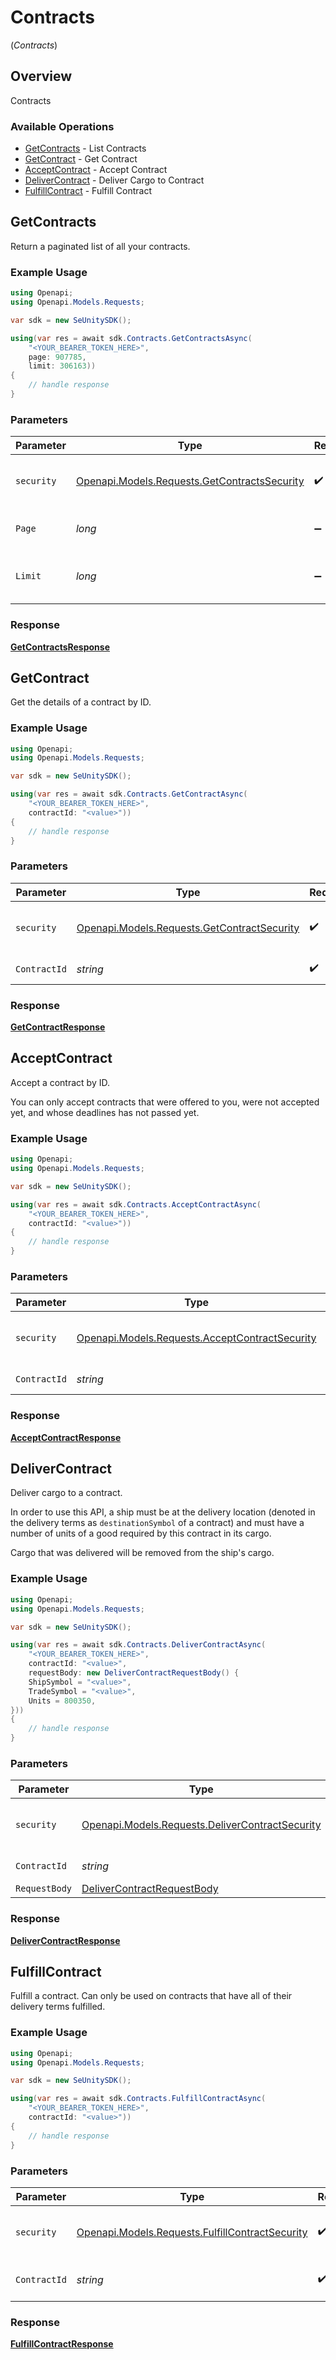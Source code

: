 # Contracts
(*Contracts*)

## Overview

Contracts

### Available Operations

* [GetContracts](#getcontracts) - List Contracts
* [GetContract](#getcontract) - Get Contract
* [AcceptContract](#acceptcontract) - Accept Contract
* [DeliverContract](#delivercontract) - Deliver Cargo to Contract
* [FulfillContract](#fulfillcontract) - Fulfill Contract

## GetContracts

Return a paginated list of all your contracts.

### Example Usage

```csharp
using Openapi;
using Openapi.Models.Requests;

var sdk = new SeUnitySDK();

using(var res = await sdk.Contracts.GetContractsAsync(
    "<YOUR_BEARER_TOKEN_HERE>",
    page: 907785,
    limit: 306163))
{
    // handle response
}
```

### Parameters

| Parameter                                                                                     | Type                                                                                          | Required                                                                                      | Description                                                                                   |
| --------------------------------------------------------------------------------------------- | --------------------------------------------------------------------------------------------- | --------------------------------------------------------------------------------------------- | --------------------------------------------------------------------------------------------- |
| `security`                                                                                    | [Openapi.Models.Requests.GetContractsSecurity](../../models/requests/GetContractsSecurity.md) | :heavy_check_mark:                                                                            | The security requirements to use for the request.                                             |
| `Page`                                                                                        | *long*                                                                                        | :heavy_minus_sign:                                                                            | What entry offset to request                                                                  |
| `Limit`                                                                                       | *long*                                                                                        | :heavy_minus_sign:                                                                            | How many entries to return per page                                                           |


### Response

**[GetContractsResponse](../../models/requests/GetContractsResponse.md)**


## GetContract

Get the details of a contract by ID.

### Example Usage

```csharp
using Openapi;
using Openapi.Models.Requests;

var sdk = new SeUnitySDK();

using(var res = await sdk.Contracts.GetContractAsync(
    "<YOUR_BEARER_TOKEN_HERE>",
    contractId: "<value>"))
{
    // handle response
}
```

### Parameters

| Parameter                                                                                   | Type                                                                                        | Required                                                                                    | Description                                                                                 |
| ------------------------------------------------------------------------------------------- | ------------------------------------------------------------------------------------------- | ------------------------------------------------------------------------------------------- | ------------------------------------------------------------------------------------------- |
| `security`                                                                                  | [Openapi.Models.Requests.GetContractSecurity](../../models/requests/GetContractSecurity.md) | :heavy_check_mark:                                                                          | The security requirements to use for the request.                                           |
| `ContractId`                                                                                | *string*                                                                                    | :heavy_check_mark:                                                                          | The contract ID                                                                             |


### Response

**[GetContractResponse](../../models/requests/GetContractResponse.md)**


## AcceptContract

Accept a contract by ID. 

You can only accept contracts that were offered to you, were not accepted yet, and whose deadlines has not passed yet.

### Example Usage

```csharp
using Openapi;
using Openapi.Models.Requests;

var sdk = new SeUnitySDK();

using(var res = await sdk.Contracts.AcceptContractAsync(
    "<YOUR_BEARER_TOKEN_HERE>",
    contractId: "<value>"))
{
    // handle response
}
```

### Parameters

| Parameter                                                                                         | Type                                                                                              | Required                                                                                          | Description                                                                                       |
| ------------------------------------------------------------------------------------------------- | ------------------------------------------------------------------------------------------------- | ------------------------------------------------------------------------------------------------- | ------------------------------------------------------------------------------------------------- |
| `security`                                                                                        | [Openapi.Models.Requests.AcceptContractSecurity](../../models/requests/AcceptContractSecurity.md) | :heavy_check_mark:                                                                                | The security requirements to use for the request.                                                 |
| `ContractId`                                                                                      | *string*                                                                                          | :heavy_check_mark:                                                                                | The contract ID to accept.                                                                        |


### Response

**[AcceptContractResponse](../../models/requests/AcceptContractResponse.md)**


## DeliverContract

Deliver cargo to a contract.

In order to use this API, a ship must be at the delivery location (denoted in the delivery terms as `destinationSymbol` of a contract) and must have a number of units of a good required by this contract in its cargo.

Cargo that was delivered will be removed from the ship's cargo.

### Example Usage

```csharp
using Openapi;
using Openapi.Models.Requests;

var sdk = new SeUnitySDK();

using(var res = await sdk.Contracts.DeliverContractAsync(
    "<YOUR_BEARER_TOKEN_HERE>",
    contractId: "<value>",
    requestBody: new DeliverContractRequestBody() {
    ShipSymbol = "<value>",
    TradeSymbol = "<value>",
    Units = 800350,
}))
{
    // handle response
}
```

### Parameters

| Parameter                                                                                           | Type                                                                                                | Required                                                                                            | Description                                                                                         |
| --------------------------------------------------------------------------------------------------- | --------------------------------------------------------------------------------------------------- | --------------------------------------------------------------------------------------------------- | --------------------------------------------------------------------------------------------------- |
| `security`                                                                                          | [Openapi.Models.Requests.DeliverContractSecurity](../../models/requests/DeliverContractSecurity.md) | :heavy_check_mark:                                                                                  | The security requirements to use for the request.                                                   |
| `ContractId`                                                                                        | *string*                                                                                            | :heavy_check_mark:                                                                                  | The ID of the contract.                                                                             |
| `RequestBody`                                                                                       | [DeliverContractRequestBody](../../Models/Requests/DeliverContractRequestBody.md)                   | :heavy_minus_sign:                                                                                  | N/A                                                                                                 |


### Response

**[DeliverContractResponse](../../models/requests/DeliverContractResponse.md)**


## FulfillContract

Fulfill a contract. Can only be used on contracts that have all of their delivery terms fulfilled.

### Example Usage

```csharp
using Openapi;
using Openapi.Models.Requests;

var sdk = new SeUnitySDK();

using(var res = await sdk.Contracts.FulfillContractAsync(
    "<YOUR_BEARER_TOKEN_HERE>",
    contractId: "<value>"))
{
    // handle response
}
```

### Parameters

| Parameter                                                                                           | Type                                                                                                | Required                                                                                            | Description                                                                                         |
| --------------------------------------------------------------------------------------------------- | --------------------------------------------------------------------------------------------------- | --------------------------------------------------------------------------------------------------- | --------------------------------------------------------------------------------------------------- |
| `security`                                                                                          | [Openapi.Models.Requests.FulfillContractSecurity](../../models/requests/FulfillContractSecurity.md) | :heavy_check_mark:                                                                                  | The security requirements to use for the request.                                                   |
| `ContractId`                                                                                        | *string*                                                                                            | :heavy_check_mark:                                                                                  | The ID of the contract to fulfill.                                                                  |


### Response

**[FulfillContractResponse](../../models/requests/FulfillContractResponse.md)**

